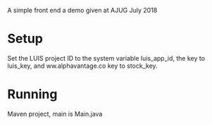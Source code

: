 A simple front end a demo given at AJUG July 2018

# Setup

Set the LUIS project ID to the system variable luis_app_id, the key to luis_key,
and ww.alphavantage.co key to stock_key.

# Running
Maven project, main is Main.java

[screenshot]: screenshot.png "Screen Shot"
